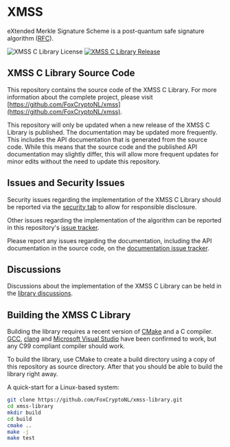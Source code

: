 <!--
    SPDX-FileCopyrightText: 2023 Fox Crypto B.V.
    SPDX-License-Identifier: MIT
-->

# XMSS

eXtended Merkle Signature Scheme is a post-quantum safe signature algorithm
([RFC](https://datatracker.ietf.org/doc/html/rfc8391)).

![XMSS C Library License](https://img.shields.io/github/license/FoxCryptoNL/xmss-library?style=plastic)
[![XMSS C Library Release](https://img.shields.io/github/v/release/FoxCryptoNL/xmss-library?style=plastic)](
    https://github.com/FoxCryptoNL/xmss-library/releases)

## XMSS C Library Source Code

This repository contains the source code of the XMSS C Library. For more information about the complete project, please
visit [https://github.com/FoxCryptoNL/xmss](https://github.com/FoxCryptoNL/xmss).

This repository will only be updated when a new release of the XMSS C Library is published. The documentation may be
updated more frequently. This includes the API documentation that is generated from the source code. While this means
that the source code and the published API documentation may slightly differ, this will allow more frequent updates for
minor edits without the need to update this repository.

## Issues and Security Issues

Security issues regarding the implementation of the XMSS C Library should be reported via the
[security tab](https://github.com/FoxCryptoNL/xmss-library/security) to allow for responsible disclosure.

Other issues regarding the implementation of the algorithm can be reported in this repository's
[issue tracker](https://github.com/FoxCryptoNL/xmss-library/issues).

Please report any issues regarding the documentation, including the API documentation in the source code, on the
[documentation issue tracker](https://github.com/FoxCryptoNL/xmss-documentation/issues).

## Discussions

Discussions about the implementation of the XMSS C Library can be held in the
[library discussions](https://github.com/FoxCryptoNL/xmss-library/discussions).

## Building the XMSS C Library

Building the library requires a recent version of [CMake](https://cmake.org/) and a C compiler.
[GCC](https://gcc.gnu.org/), [clang](https://clang.llvm.org/) and
[Microsoft Visual Studio](https://visualstudio.microsoft.com/) have been confirmed to work, but any C99 compliant
compiler should work.

To build the library, use CMake to create a build directory using a copy of this repository as source directory. After
that you should be able to build the library right away.

A quick-start for a Linux-based system:

```bash
git clone https://github.com/FoxCryptoNL/xmss-library.git
cd xmss-library
mkdir build
cd build
cmake ..
make -j
make test
```
